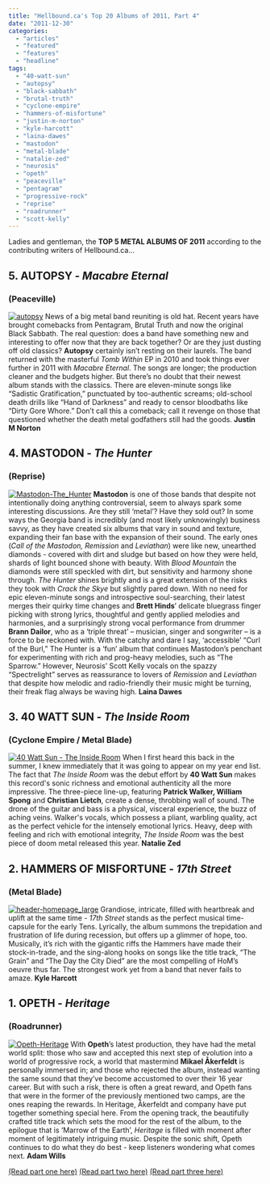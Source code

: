 ```yaml
---
title: "Hellbound.ca's Top 20 Albums of 2011, Part 4"
date: "2011-12-30"
categories: 
  - "articles"
  - "featured"
  - "features"
  - "headline"
tags: 
  - "40-watt-sun"
  - "autopsy"
  - "black-sabbath"
  - "brutal-truth"
  - "cyclone-empire"
  - "hammers-of-misfortune"
  - "justin-m-norton"
  - "kyle-harcott"
  - "laina-dawes"
  - "mastodon"
  - "metal-blade"
  - "natalie-zed"
  - "neurosis"
  - "opeth"
  - "peaceville"
  - "pentagram"
  - "progressive-rock"
  - "reprise"
  - "roadrunner"
  - "scott-kelly"
---
```


Ladies and gentleman, the **TOP 5 METAL ALBUMS OF 2011** according to the contributing writers of Hellbound.ca…

## 5\. AUTOPSY - _Macabre Eternal_

### (Peaceville)

[![](http://www.hellbound.ca/wp-content/uploads/2011/07/autopsy-150x150.jpg "autopsy")](http://www.hellbound.ca/wp-content/uploads/2011/07/autopsy.jpg) News of a big metal band reuniting is old hat. Recent years have brought comebacks from Pentagram, Brutal Truth and now the original Black Sabbath. The real question: does a band have something new and interesting to offer now that they are back together? Or are they just dusting off old classics? **Autopsy** certainly isn’t resting on their laurels. The band returned with the masterful _Tomb Within_ EP in 2010 and took things ever further in 2011 with _Macabre Eternal_. The songs are longer; the production cleaner and the budgets higher. But there’s no doubt that their newest album stands with the classics. There are eleven-minute songs like “Sadistic Gratification,” punctuated by too-authentic screams; old-school death drills like “Hand of Darkness” and ready to censor bloodbaths like “Dirty Gore Whore.” Don’t call this a comeback; call it revenge on those that questioned whether the death metal godfathers still had the goods. **Justin M Norton**

## 4\. MASTODON - _The Hunter_

### (Reprise)

[![](http://www.hellbound.ca/wp-content/uploads/2011/12/Mastodon-The_Hunter-182x182.jpg "Mastodon-The_Hunter")](http://www.hellbound.ca/wp-content/uploads/2011/12/Mastodon-The_Hunter.jpg) **Mastodon** is one of those bands that despite not intentionally doing anything controversial, seem to always spark some interesting discussions. Are they still ‘metal’? Have they sold out? In some ways the Georgia band is incredibly (and most likely unknowingly) business savvy, as they have created six albums that vary in sound and texture, expanding their fan base with the expansion of their sound. The early ones (_Call of the Mastodon, Remission_ and _Leviathan_) were like new, unearthed diamonds - covered with dirt and sludge but based on how they were held, shards of light bounced shone with beauty. With _Blood Mountain_ the diamonds were still speckled with dirt, but sensitivity and harmony shone through. _The Hunter_ shines brightly and is a great extension of the risks they took with _Crack the Skye_ but slightly pared down. With no need for epic eleven-minute songs and introspective soul-searching, their latest merges their quirky time changes and **Brett Hinds**’ delicate bluegrass finger picking with strong lyrics, thoughtful and gently applied melodies and harmonies, and a surprisingly strong vocal performance from drummer **Brann Dailor**, who as a ‘triple threat’ – musician, singer and songwriter – is a force to be reckoned with. With the catchy and dare I say, ‘accessible’ “Curl of the Burl,” The Hunter is a ‘fun’ album that continues Mastodon’s penchant for experimenting with rich and prog-heavy melodies, such as “The Sparrow.” However, Neurosis’ Scott Kelly vocals on the spazzy “Spectrelight” serves as reassurance to lovers of _Remission_ and _Leviathan_ that despite how melodic and radio-friendly their music might be turning, their freak flag always be waving high. **Laina Dawes**

## 3\. 40 WATT SUN - _The Inside Room_

### (Cyclone Empire / Metal Blade)

[![](http://www.hellbound.ca/wp-content/uploads/2011/03/40-Watt-Sun-The-Inside-Room-150x150.jpg "40 Watt Sun - The Inside Room")](http://www.hellbound.ca/wp-content/uploads/2011/03/40-Watt-Sun-The-Inside-Room.jpg) When I first heard this back in the summer, I knew immediately that it was going to appear on my year end list. The fact that _The Inside Room_ was the debut effort by **40 Watt Sun** makes this record's sonic richness and emotional authenticity all the more impressive. The three-piece line-up, featuring **Patrick Walker, William Spong** and **Christian Lietch**, create a dense, throbbing wall of sound. The drone of the guitar and bass is a physical, visceral experience, the buzz of aching veins. Walker's vocals, which possess a pliant, warbling quality, act as the perfect vehicle for the intensely emotional lyrics. Heavy, deep with feeling and rich with emotional integrity, _The Inside Room_ was the best piece of doom metal released this year. **Natalie Zed**

## 2\. HAMMERS OF MISFORTUNE - _17th Street_

### (Metal Blade)

[![](http://www.hellbound.ca/wp-content/uploads/2011/10/header-homepage_large-182x182.jpg "header-homepage_large")](http://www.hellbound.ca/wp-content/uploads/2011/10/header-homepage_large.jpg) Grandiose, intricate, filled with heartbreak and uplift at the same time - _17th Street_ stands as the perfect musical time-capsule for the early Tens. Lyrically, the album summons the trepidation and frustration of life during recession, but offers up a glimmer of hope, too. Musically, it’s rich with the gigantic riffs the Hammers have made their stock-in-trade, and the sing-along hooks on songs like the title track, “The Grain” and “The Day the City Died” are the most compelling of HoM’s oeuvre thus far. The strongest work yet from a band that never fails to amaze. **Kyle Harcott**

## 1\. OPETH - _Heritage_

### (Roadrunner)

[![](http://www.hellbound.ca/wp-content/uploads/2011/10/Opeth-Heritage-182x182.jpg "Opeth-Heritage")](http://www.hellbound.ca/wp-content/uploads/2011/10/Opeth-Heritage.jpg) With **Opeth**’s latest production, they have had the metal world split: those who saw and accepted this next step of evolution into a world of progressive rock, a world that mastermind **Mikael Åkerfeldt** is personally immersed in; and those who rejected the album, instead wanting the same sound that they’ve become accustomed to over their 16 year career. But with such a risk, there is often a great reward, and Opeth fans that were in the former of the previously mentioned two camps, are the ones reaping the rewards. In Heritage, Åkerfeldt and company have put together something special here. From the opening track, the beautifully crafted title track which sets the mood for the rest of the album, to the epilogue that is ‘Marrow of the Earth’, _Heritage_ is filled with moment after moment of legitimately intriguing music. Despite the sonic shift, Opeth continues to do what they do best - keep listeners wondering what comes next. **Adam Wills**

[(Read part one here)](http://www.hellbound.ca/2011/12/hellbound-top-20-albums-of-2011-part-1/) [(Read part two here)](http://www.hellbound.ca/2011/12/hellbound-top-20-albums-of-2011-part-2/) [(Read part three here)](http://www.hellbound.ca/2011/12/hellbound-top-20-albums-of-2011-part-3/)

